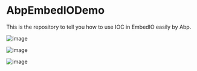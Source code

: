 # AbpEmbedIODemo
This is the repository to tell you how to use IOC in EmbedIO easily by Abp.

![image](https://user-images.githubusercontent.com/19901968/128451873-fbffa1c9-2552-49a6-a062-5008d8a66e16.png)

![image](https://user-images.githubusercontent.com/19901968/128452016-9cac0520-add2-4212-9f67-9e9a521775c6.png)

![image](https://user-images.githubusercontent.com/19901968/128452043-079ec15d-afe0-43a9-b6cc-e34eec670b64.png)
